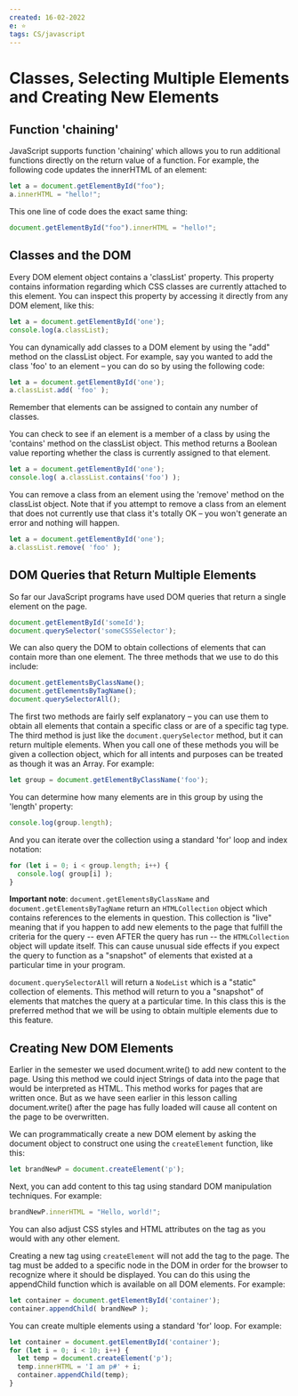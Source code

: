 ```yaml
---
created: 16-02-2022
e: ⭐
tags: CS/javascript
---
```


# Classes, Selecting Multiple Elements and Creating New Elements

## Function 'chaining'

JavaScript supports function 'chaining' which allows you to run additional functions directly on the return value of a function. For example, the following code updates the innerHTML of an element:

```js
let a = document.getElementById("foo");
a.innerHTML = "hello!";
```

This one line of code does the exact same thing:

```js
document.getElementById("foo").innerHTML = "hello!";
```

## Classes and the DOM

Every DOM element object contains a 'classList' property. This property contains information regarding which CSS classes are currently attached to this element. You can inspect this property by accessing it directly from any DOM element, like this:

```js
let a = document.getElementById('one');
console.log(a.classList);
```

You can dynamically add classes to a DOM element by using the "add" method on the classList object. For example, say you wanted to add the class 'foo' to an element – you can do so by using the following code:

```js
let a = document.getElementById('one');
a.classList.add( 'foo' );
```

Remember that elements can be assigned to contain any number of classes.

You can check to see if an element is a member of a class by using the 'contains' method on the classList object. This method returns a Boolean value reporting whether the class is currently assigned to that element.

```js
let a = document.getElementById('one');
console.log( a.classList.contains('foo') );
```

You can remove a class from an element using the 'remove' method on the classList object. Note that if you attempt to remove a class from an element that does not currently use that class it's totally OK – you won't generate an error and nothing will happen.

```js
let a = document.getElementById('one');
a.classList.remove( 'foo' );
```

## DOM Queries that Return Multiple Elements

So far our JavaScript programs have used DOM queries that return a single element on the page.

```js
document.getElementById('someId');
document.querySelector('someCSSSelector');
```

We can also query the DOM to obtain collections of elements that can contain more than one element. The three methods that we use to do this include:

```js
document.getElementsByClassName();
document.getElementsByTagName();
document.querySelectorAll();
```

The first two methods are fairly self explanatory – you can use them to obtain all elements that contain a specific class or are of a specific tag type. The third method is just like the `document.querySelector` method, but it can return multiple elements.
When you call one of these methods you will be given a collection object, which for all intents and purposes can be treated as though it was an Array. For example:

```js
let group = document.getElementByClassName('foo');
```

You can determine how many elements are in this group by using the 'length' property:

```js
console.log(group.length);
```

And you can iterate over the collection using a standard 'for' loop and index notation:

```js
for (let i = 0; i < group.length; i++) {
  console.log( group[i] );
}
```

**Important note**: `document.getElementsByClassName` and `document.getElementsByTagName` return an `HTMLCollection` object which contains references to the elements in question. This collection is "live" meaning that if you happen to add new elements to the page that fulfill the criteria for the query -- even AFTER the query has run -- the `HTMLCollection` object will update itself. This can cause unusual side effects if you expect the query to function as a "snapshot" of elements that existed at a particular time in your program.

`document.querySelectorAll` will return a `NodeList` which is a "static" collection of elements. This method will return to you a "snapshot" of elements that matches the query at a particular time. In this class this is the preferred method that we will be using to obtain multiple elements due to this feature.

## Creating New DOM Elements

Earlier in the semester we used document.write() to add new content to the page. Using this method we could inject Strings of data into the page that would be interpreted as HTML. This method works for pages that are written once. But as we have seen earlier in this lesson calling document.write() after the page has fully loaded will cause all content on the page to be overwritten.

We can programmatically create a new DOM element by asking the document object to construct one using the `createElement` function, like this:

```js
let brandNewP = document.createElement('p');
```

Next, you can add content to this tag using standard DOM manipulation techniques. For example:

```js
brandNewP.innerHTML = "Hello, world!";
```

You can also adjust CSS styles and HTML attributes on the tag as you would with any other element.

Creating a new tag using `createElement` will not add the tag to the page. The tag must be added to a specific node in the DOM in order for the browser to recognize where it should be displayed. You can do this using the appendChild function which is available on all DOM elements. For example:

```js
let container = document.getElementById('container');
container.appendChild( brandNewP );
```

You can create multiple elements using a standard 'for' loop. For example:

```js
let container = document.getElementById('container');
for (let i = 0; i < 10; i++) {
  let temp = document.createElement('p');
  temp.innerHTML = 'I am p#' + i;
  container.appendChild(temp);
}
```

